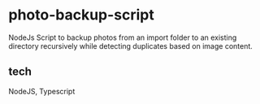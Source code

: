 # photo-backup-script
NodeJs Script to backup photos from an import folder to an existing directory recursively while detecting duplicates based on image content.

## tech
NodeJS, Typescript
